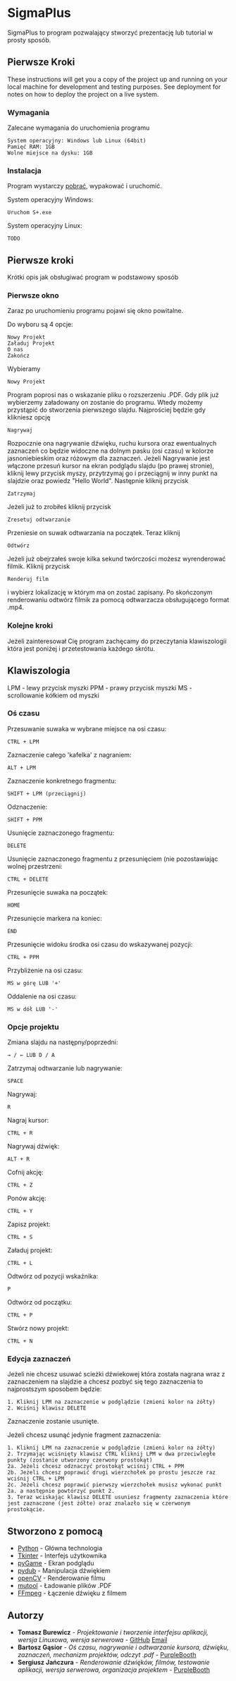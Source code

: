 # SigmaPlus

SigmaPlus to program pozwalający stworzyć prezentację lub tutorial w prosty sposób.

## Pierwsze Kroki

These instructions will get you a copy of the project up and running on your local machine for development and testing purposes. See deployment for notes on how to deploy the project on a live system.


### Wymagania

Zalecane wymagania do uruchomienia programu

```
System operacyjny: Windows lub Linux (64bit)
Pamięć RAM: 1GB
Wolne miejsce na dysku: 1GB

```

### Instalacja

Program wystarczy [pobrać](https://github.com/Serq0/Sigma-Plus/releases "pobierz SigmaPlus"), wypakować i uruchomić.

System operacyjny Windows:

```
Uruchom S+.exe
```

System operacyjny Linux:

```
TODO
```


## Pierwsze kroki

Krótki opis jak obsługiwać program w podstawowy sposób

### Pierwsze okno

Zaraz po uruchomieniu programu pojawi się okno powitalne.

Do wyboru są 4 opcje:

```
Nowy Projekt
Załaduj Projekt
O nas
Zakończ
```

Wybieramy
```
Nowy Projekt
```
Program poprosi nas o wskazanie pliku o rozszerzeniu .PDF.
Gdy plik już wybierzemy załadowany on zostanie do programu. Wtedy możemy przystąpić do stworzenia pierwszego slajdu. Najprościej będzie gdy klikniesz opcję
```
Nagrywaj
```
Rozpocznie ona nagrywanie dźwięku, ruchu kursora oraz ewentualnych zaznaczeń co będzie widoczne na dolnym pasku (osi czasu) w kolorze jasnoniebieskim oraz różowym dla zaznaczeń.
Jeżeli Nagrywanie jest włączone przesuń kursor na ekran podglądu slajdu (po prawej stronie), kliknij lewy przycisk myszy, przytrzymaj go i przeciągnij w inny punkt na slajdzie oraz powiedz "Hello World".
Następnie kliknij przycisk
```
Zatrzymaj
```
Jeżeli już to zrobiłeś kliknij przycisk
```
Zresetuj odtwarzanie
```
Przeniesie on suwak odtwarzania na początek.
Teraz kliknij
```
Odtwórz
```
Jeżeli już obejrzałeś swoje kilka sekund twórczości możesz wyrenderować filmik.
Kliknij przycisk
```
Renderuj film
```
i wybierz lokalizację w którym ma on zostać zapisany.
Po skończonym renderowaniu odtwórz filmik za pomocą odtwarzacza obsługującego format .mp4.

### Kolejne kroki

Jeżeli zainteresował Cię program zachęcamy do przeczytania klawiszologii która jest poniżej i przetestowania każdego skrótu.


## Klawiszologia

LPM - lewy przycisk myszki
PPM - prawy przycisk myszki
MS - scrollowanie kółkiem od myszki

### Oś czasu

Przesuwanie suwaka w wybrane miejsce na osi czasu:
```
CTRL + LPM
```

Zaznaczenie całego 'kafelka' z nagraniem:
```
ALT + LPM
```

Zaznaczenie konkretnego fragmentu:
```
SHIFT + LPM (przeciągnij)
```

Odznaczenie:
```
SHIFT + PPM
```

Usunięcie zaznaczonego fragmentu:
```
DELETE
```

Usunięcie zaznaczonego fragmentu z przesunięciem (nie pozostawiając wolnej przestrzeni:
```
CTRL + DELETE
```

Przesunięcie suwaka na początek:
```
HOME
```

Przesunięcie markera na koniec:
```
END
```

Przesunięcie widoku środka osi czasu do wskazywanej pozycji:
```
CTRL + PPM
```

Przybliżenie na osi czasu:
```
MS w górę LUB '+'
```

Oddalenie na osi czasu:
```
MS w dół LUB '-'
```

### Opcje projektu

Zmiana slajdu na następny/poprzedni:
```
→ / ← LUB D / A
```

Zatrzymaj odtwarzanie lub nagrywanie:
```
SPACE
```

Nagrywaj:
```
R
```

Nagraj kursor:
```
CTRL + R
```

Nagrywaj dźwięk:
```
ALT + R
```

Cofnij akcję:
```
CTRL + Z
```

Ponów akcję:
```
CTRL + Y
```

Zapisz projekt:
```
CTRL + S
```

Załaduj projekt:
```
CTRL + L
```

Odtwórz od pozycji wskaźnika:
```
P
```

Odtwórz od początku:
```
CTRL + P
```

Stwórz nowy projekt:
```
CTRL + N
```

### Edycja zaznaczeń

Jeżeli nie chcesz usuwać scieżki dźwiekowej która została nagrana wraz z zaznaczeniem na slajdzie a chcesz pozbyć się tego zaznaczenia to najprostszym sposobem będzie:
```
1. Kliknij LPM na zaznaczenie w podglądzie (zmieni kolor na żółty)
2. Wciśnij klawisz DELETE
```
Zaznaczenie zostanie usunięte.

Jeżeli chcesz usunąć jedynie fragment zaznaczenia:
```
1. Kliknij LPM na zaznaczenie w podglądzie (zmieni kolor na żółty)
2. Trzymając wciśnięty klawisz CTRL kliknij LPM w dwa przeciwległe punkty (zostanie utworzony czerwony prostokąt)
2a. Jeżeli chcesz odznaczyć prostokąt wciśnij CTRL + PPM
2b. Jeżeli chcesz poprawić drugi wierzchołek po prostu jeszcze raz wciśnij CTRL + LPM
2c. Jeżeli chcesz poprawić pierwszy wierzchołek musisz wykonać punkt 2a. a następnie powtórzyć punkt 2.
3. Teraz wciskając klawisz DELETE usuniesz fragmenty zaznaczenia które jest zaznaczone (jest żółte) oraz znalazło się w czerwonym prostokącie.
```


## Stworzono z pomocą

* [Python](https://pl.python.org/) - Główna technologia
* [Tkinter](https://docs.python.org/3/library/tk.html) - Interfejs użytkownika
* [pyGame](https://www.pygame.org/news) - Ekran podglądu
* [pydub](https://pypi.org/project/pydub/) - Manipulacja dźwiękiem
* [openCV](https://docs.opencv.org/3.0-beta/doc/py_tutorials/py_tutorials.html) - Renderowanie filmu
* [mutool](https://mupdf.com/index.html) - Ładowanie plików .PDF
* [FFmpeg](https://www.ffmpeg.org/) - Łączenie dźwięku z filmem

## Autorzy

* **Tomasz Burewicz** - *Projektowanie i tworzenie interfejsu aplikacji, wersja Linuxowa, wersja serwerowa* - [GitHub](https://github.com/Serq0) [Email](https://mailto:janczurasergiusz@gmail.com)
* **Bartosz Gąsior** - *Oś czasu, nagrywanie i odtwarzanie kursora, dźwięku, zaznaczeń, mechanizm projektów, odczyt .pdf* - [PurpleBooth](https://github.com/PurpleBooth)
* **Sergiusz Jańczura** - *Renderowanie dźwięków, filmów, testowanie aplikacji, wersja serwerowa, organizacja projektem* - [PurpleBooth](https://github.com/PurpleBooth)

